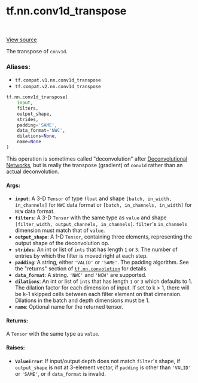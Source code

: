 <div itemscope itemtype="http://developers.google.com/ReferenceObject">
<meta itemprop="name" content="tf.nn.conv1d_transpose" />
<meta itemprop="path" content="Stable" />
</div>

# tf.nn.conv1d_transpose

<!-- Insert buttons -->

<table class="tfo-notebook-buttons tfo-api" align="left">
</table>

<a target="_blank" href="/code/stable/tensorflow/python/ops/nn_ops.py">View source</a>



<!-- Start diff -->
The transpose of `conv1d`.

### Aliases:

* `tf.compat.v1.nn.conv1d_transpose`
* `tf.compat.v2.nn.conv1d_transpose`


``` python
tf.nn.conv1d_transpose(
    input,
    filters,
    output_shape,
    strides,
    padding='SAME',
    data_format='NWC',
    dilations=None,
    name=None
)
```



<!-- Placeholder for "Used in" -->

This operation is sometimes called "deconvolution" after [Deconvolutional
Networks](https://www.matthewzeiler.com/mattzeiler/deconvolutionalnetworks.pdf),
but is really the transpose (gradient) of `conv1d` rather than an actual
deconvolution.

#### Args:


* <b>`input`</b>: A 3-D `Tensor` of type `float` and shape
  `[batch, in_width, in_channels]` for `NWC` data format or
  `[batch, in_channels, in_width]` for `NCW` data format.
* <b>`filters`</b>: A 3-D `Tensor` with the same type as `value` and shape
  `[filter_width, output_channels, in_channels]`.  `filter`'s
  `in_channels` dimension must match that of `value`.
* <b>`output_shape`</b>: A 1-D `Tensor`, containing three elements, representing the
  output shape of the deconvolution op.
* <b>`strides`</b>: An int or list of `ints` that has length `1` or `3`.  The number of
  entries by which the filter is moved right at each step.
* <b>`padding`</b>: A string, either `'VALID'` or `'SAME'`. The padding algorithm.
  See the "returns" section of <a href="../../tf/nn/convolution.md"><code>tf.nn.convolution</code></a> for details.
* <b>`data_format`</b>: A string. `'NWC'` and `'NCW'` are supported.
* <b>`dilations`</b>: An int or list of `ints` that has length `1` or `3` which
  defaults to 1. The dilation factor for each dimension of input. If set to
  k > 1, there will be k-1 skipped cells between each filter element on that
  dimension. Dilations in the batch and depth dimensions must be 1.
* <b>`name`</b>: Optional name for the returned tensor.


#### Returns:

A `Tensor` with the same type as `value`.



#### Raises:


* <b>`ValueError`</b>: If input/output depth does not match `filter`'s shape, if
  `output_shape` is not at 3-element vector, if `padding` is other than
  `'VALID'` or `'SAME'`, or if `data_format` is invalid.